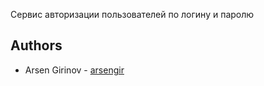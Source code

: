 Сервис авторизации пользователей по логину и паролю

## Authors
* Arsen Girinov - [arsengir](https://github.com/arsengir)
